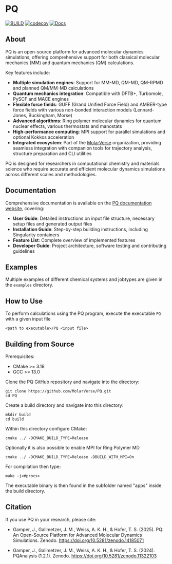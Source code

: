 # PQ

[![BUILD](https://github.com/MolarVerse/PQ/actions/workflows/ci_build.yml/badge.svg)](https://github.com/MolarVerse/PQ/actions/workflows/ci_build.yml)
[![codecov](https://codecov.io/gh/MolarVerse/PQ/branch/main/graph/badge.svg?token=5WERM83FI0)](https://codecov.io/gh/MolarVerse/PQ)
[![Docs](https://github.com/MolarVerse/PQ/actions/workflows/jekyll-gh-pages.yml/badge.svg)](https://MolarVerse.github.io/PQ/)

## About

PQ is an open-source platform for advanced molecular dynamics simulations, offering comprehensive support for both classical molecular mechanics (MM) and quantum mechanics (QM) calculations.

Key features include:

- **Multiple simulation engines**: Support for MM-MD, QM-MD, QM-RPMD and planned QM/MM-MD calculations
- **Quantum mechanics integration**: Compatible with DFTB+, Turbomole, PySCF and MACE engines
- **Flexible force fields**: GUFF (Grand Unified Force Field) and AMBER-type force fields with various non-bonded interaction models (Lennard-Jones, Buckingham, Morse)
- **Advanced algorithms**: Ring polymer molecular dynamics for quantum nuclear effects, various thermostats and manostats
- **High-performance computing**: MPI support for parallel simulations and optional Kokkos acceleration
- **Integrated ecosystem**: Part of the [MolarVerse](https://github.com/MolarVerse) organization, providing seamless integration with companion tools for trajectory analysis, structure preparation and CLI utilities

PQ is designed for researchers in computational chemistry and materials science who require accurate and efficient molecular dynamics simulations across different scales and methodologies.

## Documentation

Comprehensive documentation is available on the [PQ documentation website](https://MolarVerse.github.io/PQ/), covering:

- **User Guide**: Detailed instructions on input file structure, necessary setup files and generated output files
- **Installation Guide**: Step-by-step building instructions, including Singularity containers
- **Feature List**: Complete overview of implemented features
- **Developer Guide**: Project architecture, software testing and contributing guidelines

## Examples

Multiple examples of different chemical systems and jobtypes are given in the `examples` directory.

## How to Use

To perform calculations using the PQ program, execute the executable `PQ` with a given input file

    <path to executable>/PQ <input file>

## Building from Source

Prerequisites:

- CMake >= 3.18
- GCC   >= 13.0

Clone the PQ GitHub repository and navigate into the directory:

    git clone https://github.com/MolarVerse/PQ.git
    cd PQ

Create a build directory and navigate into this directory:

    mkdir build
    cd build

Within this directory configure CMake:

    cmake ../ -DCMAKE_BUILD_TYPE=Release

Optionally it is also possible to enable MPI for Ring Polymer MD

    cmake ../ -DCMAKE_BUILD_TYPE=Release -DBUILD_WITH_MPI=On

For compilation then type:

    make -j<#procs>

The executable binary is then found in the subfolder named "apps" inside the build directory.

## Citation

If you use PQ in your research, please cite:

- Gamper, J., Gallmetzer, J. M., Weiss, A. K. H., & Hofer, T. S. (2025). PQ: An Open-Source Platform for Advanced Molecular Dynamics Simulations. Zenodo. <https://doi.org/10.5281/zenodo.14185071>

- Gamper, J., Gallmetzer, J. M., Weiss, A. K. H., & Hofer, T. S. (2024). PQAnalysis (1.2.1). Zenodo. <https://doi.org/10.5281/zenodo.11322103>